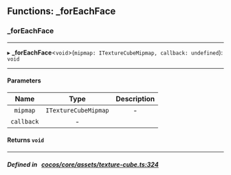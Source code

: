 ## Functions: _forEachFace

### _forEachFace


___
▸ **_forEachFace**<`void`\>(`mipmap: ITextureCubeMipmap, callback: undefined`): `void`
___


#### Parameters

| Name | Type | Description |
| :------: | :------: | :------: |
| `mipmap` | `ITextureCubeMipmap` | - |
| `callback` | - |   |

#### Returns `void` 
___


##### Defined in &nbsp;   [cocos/core/assets/texture-cube.ts:324](https://github.com/cocos-creator/engine/blob/c7bf6b8a9/cocos/core/assets/texture-cube.ts#L324)&nbsp;
